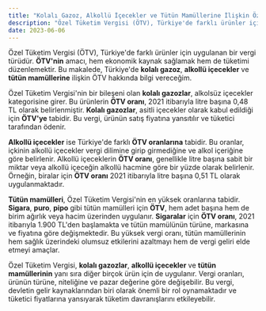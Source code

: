 ```yaml
---
title: "Kolalı Gazoz, Alkollü İçecekler ve Tütün Mamüllerine İlişkin Özel Tüketim Vergisi Nedir?"
description: "Özel Tüketim Vergisi (ÖTV), Türkiye'de farklı ürünler için uygulanan bir vergi türüdür"
date: 2023-06-06
---
```


Özel Tüketim Vergisi (ÖTV), Türkiye'de farklı ürünler için uygulanan bir vergi türüdür. **ÖTV'nin** amacı, hem ekonomik
kaynak sağlamak hem de tüketimi düzenlemektir. Bu makalede, Türkiye'de **kolalı gazoz**, **alkollü içecekler** ve
**tütün mamüllerine** ilişkin ÖTV hakkında bilgi vereceğim.

Özel Tüketim Vergisi'nin bir bileşeni olan **kolalı gazozlar**, alkolsüz içecekler kategorisine girer. Bu ürünlerin
**ÖTV oranı**, 2021 itibarıyla litre başına 0,48 TL olarak belirlenmiştir. **Kolalı gazozlar**, asitli içecekler olarak
kabul edildiği için **ÖTV'ye** tabidir. Bu vergi, ürünün satış fiyatına yansıtılır ve tüketici tarafından ödenir.

**Alkollü içecekler** ise Türkiye'de farklı **ÖTV oranlarına** tabidir. Bu oranlar, içkinin alkollü içecekler vergi
dilimine girip girmediğine ve alkol içeriğine göre belirlenir. Alkollü içeceklerin **ÖTV oranı**, genellikle litre
başına sabit bir miktar veya alkollü içeceğin alkollü hacmine göre bir yüzde olarak belirlenir. Örneğin, biralar için
**ÖTV oranı** 2021 itibarıyla litre başına 0,51 TL olarak uygulanmaktadır.

**Tütün mamülleri**, Özel Tüketim Vergisi'nin en yüksek oranlarına tabidir. **Sigara**, **puro**, **pipo** gibi tütün
mamülleri için **ÖTV**, hem adet başına hem de birim ağırlık veya hacim üzerinden uygulanır. **Sigaralar** için **ÖTV
oranı**, 2021 itibarıyla 1.900 TL'den başlamakta ve tütün mamülünün türüne, markasına ve fiyatına göre değişmektedir. Bu
yüksek vergi oranı, tütün mamüllerinin hem sağlık üzerindeki olumsuz etkilerini azaltmayı hem de vergi geliri elde
etmeyi amaçlar.

Özel Tüketim Vergisi, **kolalı gazozlar**, **alkollü içecekler** ve **tütün mamüllerinin** yanı sıra diğer birçok ürün
için de uygulanır. Vergi oranları, ürünün türüne, niteliğine ve pazar değerine göre değişebilir. Bu vergi, devletin
gelir kaynaklarından biri olarak önemli bir rol oynamaktadır ve tüketici fiyatlarına yansıyarak tüketim davranışlarını
etkileyebilir.
